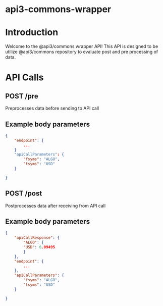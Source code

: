 # api3-commons-wrapper

# Introduction

Welcome to the @api3/commons wrapper API! This API is designed to be utilize @api3/commons repository to evaluate post and pre processing of data.


# API Calls


## POST /pre
Preprocesses data before sending to API call

## Example body parameters

```json
{
    "endpoint": {
        ...
    }
    "apiCallParameters": {
        "fsyms": "ALGO",
        "tsyms": "USD"
    }

}
```

## POST /post
Postprocesses data after receiving from API call

## Example body parameters

```json
{
    "apiCallResponse": {
        "ALGO": {
        "USD": 0.09495
        }
    },
    "endpoint": {
        ...
    },
    "apiCallParameters": {
        "fsyms": "ALGO",
        "tsyms": "USD"
    }

}
```
